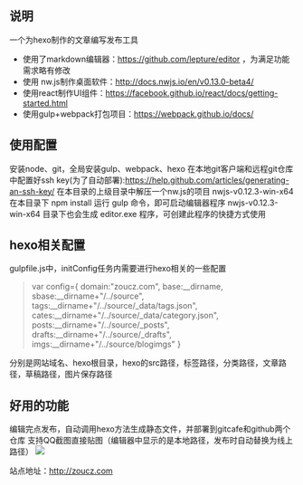 ## 说明
一个为hexo制作的文章编写发布工具
* 使用了markdown编辑器：https://github.com/lepture/editor ，为满足功能需求略有修改
* 使用 nw.js制作桌面软件：http://docs.nwjs.io/en/v0.13.0-beta4/
* 使用react制作UI组件：https://facebook.github.io/react/docs/getting-started.html
* 使用gulp+webpack打包项目：https://webpack.github.io/docs/
## 使用配置
安装node、git，全局安装gulp、webpack、hexo
在本地git客户端和远程git仓库中配置好ssh key(为了自动部署):https://help.github.com/articles/generating-an-ssh-key/
在本目录的上级目录中解压一个nw.js的项目 nwjs-v0.12.3-win-x64
在本目录下 npm install
运行 gulp 命令，即可启动编辑器程序
nwjs-v0.12.3-win-x64 目录下也会生成 editor.exe 程序，可创建此程序的快捷方式使用
## hexo相关配置
gulpfile.js中，initConfig任务内需要进行hexo相关的一些配置
> var config={
>         domain:"zoucz.com",
>         base:__dirname,
>         sbase:__dirname+"/../source",
>         tags:__dirname+"/../source/_data/tags.json",
>         cates:__dirname+"/../source/_data/category.json",
>         posts:__dirname+"/../source/_posts",
>         drafts:__dirname+"/../source/_drafts",
>         imgs:__dirname+"/../source/blogimgs"
>     }


分别是网站域名、hexo根目录，hexo的src路径，标签路径，分类路径，文章路径，草稿路径，图片保存路径
## 好用的功能
编辑完点发布，自动调用hexo方法生成静态文件，并部署到gitcafe和github两个仓库
支持QQ截图直接贴图（编辑器中显示的是本地路径，发布时自动替换为线上路径）
![](http://zoucz.com/blogimgs/editor.gif)

站点地址：http://zoucz.com